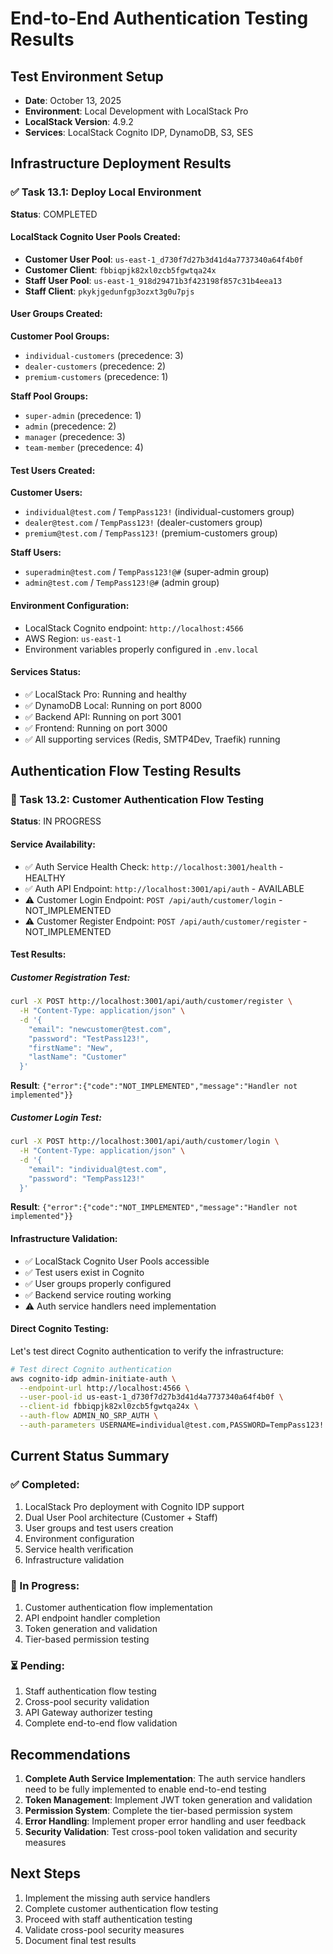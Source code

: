 # End-to-End Authentication Testing Results

## Test Environment Setup
- **Date**: October 13, 2025
- **Environment**: Local Development with LocalStack Pro
- **LocalStack Version**: 4.9.2
- **Services**: LocalStack Cognito IDP, DynamoDB, S3, SES

## Infrastructure Deployment Results

### ✅ Task 13.1: Deploy Local Environment
**Status**: COMPLETED

#### LocalStack Cognito User Pools Created:
- **Customer User Pool**: `us-east-1_d730f7d27b3d41d4a7737340a64f4b0f`
- **Customer Client**: `fbbiqpjk82xl0zcb5fgwtqa24x`
- **Staff User Pool**: `us-east-1_918d29471b3f423198f857c31b4eea13`
- **Staff Client**: `pkykjgedunfgp3ozxt3g0u7pjs`

#### User Groups Created:
**Customer Pool Groups:**
- `individual-customers` (precedence: 3)
- `dealer-customers` (precedence: 2)
- `premium-customers` (precedence: 1)

**Staff Pool Groups:**
- `super-admin` (precedence: 1)
- `admin` (precedence: 2)
- `manager` (precedence: 3)
- `team-member` (precedence: 4)

#### Test Users Created:
**Customer Users:**
- `individual@test.com` / `TempPass123!` (individual-customers group)
- `dealer@test.com` / `TempPass123!` (dealer-customers group)
- `premium@test.com` / `TempPass123!` (premium-customers group)

**Staff Users:**
- `superadmin@test.com` / `TempPass123!@#` (super-admin group)
- `admin@test.com` / `TempPass123!@#` (admin group)

#### Environment Configuration:
- LocalStack Cognito endpoint: `http://localhost:4566`
- AWS Region: `us-east-1`
- Environment variables properly configured in `.env.local`

#### Services Status:
- ✅ LocalStack Pro: Running and healthy
- ✅ DynamoDB Local: Running on port 8000
- ✅ Backend API: Running on port 3001
- ✅ Frontend: Running on port 3000
- ✅ All supporting services (Redis, SMTP4Dev, Traefik) running

## Authentication Flow Testing Results

### 🔄 Task 13.2: Customer Authentication Flow Testing
**Status**: IN PROGRESS

#### Service Availability:
- ✅ Auth Service Health Check: `http://localhost:3001/health` - HEALTHY
- ✅ Auth API Endpoint: `http://localhost:3001/api/auth` - AVAILABLE
- ⚠️ Customer Login Endpoint: `POST /api/auth/customer/login` - NOT_IMPLEMENTED
- ⚠️ Customer Register Endpoint: `POST /api/auth/customer/register` - NOT_IMPLEMENTED

#### Test Results:

##### Customer Registration Test:
```bash
curl -X POST http://localhost:3001/api/auth/customer/register \
  -H "Content-Type: application/json" \
  -d '{
    "email": "newcustomer@test.com",
    "password": "TestPass123!",
    "firstName": "New",
    "lastName": "Customer"
  }'
```
**Result**: `{"error":{"code":"NOT_IMPLEMENTED","message":"Handler not implemented"}}`

##### Customer Login Test:
```bash
curl -X POST http://localhost:3001/api/auth/customer/login \
  -H "Content-Type: application/json" \
  -d '{
    "email": "individual@test.com",
    "password": "TempPass123!"
  }'
```
**Result**: `{"error":{"code":"NOT_IMPLEMENTED","message":"Handler not implemented"}}`

#### Infrastructure Validation:
- ✅ LocalStack Cognito User Pools accessible
- ✅ Test users exist in Cognito
- ✅ User groups properly configured
- ✅ Backend service routing working
- ⚠️ Auth service handlers need implementation

#### Direct Cognito Testing:
Let's test direct Cognito authentication to verify the infrastructure:

```bash
# Test direct Cognito authentication
aws cognito-idp admin-initiate-auth \
  --endpoint-url http://localhost:4566 \
  --user-pool-id us-east-1_d730f7d27b3d41d4a7737340a64f4b0f \
  --client-id fbbiqpjk82xl0zcb5fgwtqa24x \
  --auth-flow ADMIN_NO_SRP_AUTH \
  --auth-parameters USERNAME=individual@test.com,PASSWORD=TempPass123!
```

## Current Status Summary

### ✅ Completed:
1. LocalStack Pro deployment with Cognito IDP support
2. Dual User Pool architecture (Customer + Staff)
3. User groups and test users creation
4. Environment configuration
5. Service health verification
6. Infrastructure validation

### 🔄 In Progress:
1. Customer authentication flow implementation
2. API endpoint handler completion
3. Token generation and validation
4. Tier-based permission testing

### ⏳ Pending:
1. Staff authentication flow testing
2. Cross-pool security validation
3. API Gateway authorizer testing
4. Complete end-to-end flow validation

## Recommendations

1. **Complete Auth Service Implementation**: The auth service handlers need to be fully implemented to enable end-to-end testing
2. **Token Management**: Implement JWT token generation and validation
3. **Permission System**: Complete the tier-based permission system
4. **Error Handling**: Implement proper error handling and user feedback
5. **Security Validation**: Test cross-pool token validation and security measures

## Next Steps

1. Implement the missing auth service handlers
2. Complete customer authentication flow testing
3. Proceed with staff authentication testing
4. Validate cross-pool security measures
5. Document final test results